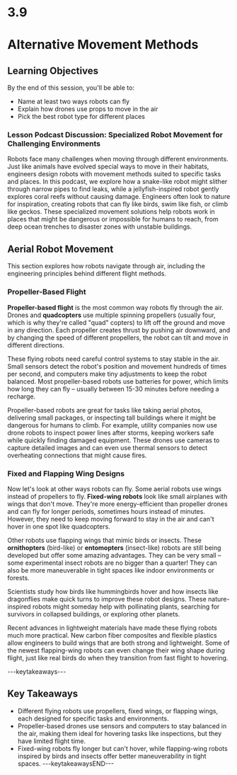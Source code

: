 # 3.9
# **Alternative Movement Methods**

## **Learning Objectives**

By the end of this session, you'll be able to:
- Name at least two ways robots can fly
- Explain how drones use props to move in the air
- Pick the best robot type for different places

### **Lesson Podcast Discussion: Specialized Robot Movement for Challenging Environments**
Robots face many challenges when moving through different environments. Just like animals have evolved special ways to move in their habitats, engineers design robots with movement methods suited to specific tasks and places. In this podcast, we explore how a snake-like robot might slither through narrow pipes to find leaks, while a jellyfish-inspired robot gently explores coral reefs without causing damage. Engineers often look to nature for inspiration, creating robots that can fly like birds, swim like fish, or climb like geckos. These specialized movement solutions help robots work in places that might be dangerous or impossible for humans to reach, from deep ocean trenches to disaster zones with unstable buildings.

## **Aerial Robot Movement**

This section explores how robots navigate through air, including the engineering principles behind different flight methods.

### **Propeller-Based Flight**

**Propeller-based flight** is the most common way robots fly through the air. Drones and **quadcopters** use multiple spinning propellers (usually four, which is why they're called "quad" copters) to lift off the ground and move in any direction. Each propeller creates thrust by pushing air downward, and by changing the speed of different propellers, the robot can tilt and move in different directions.

These flying robots need careful control systems to stay stable in the air. Small sensors detect the robot's position and movement hundreds of times per second, and computers make tiny adjustments to keep the robot balanced. Most propeller-based robots use batteries for power, which limits how long they can fly – usually between 15-30 minutes before needing a recharge.

Propeller-based robots are great for tasks like taking aerial photos, delivering small packages, or inspecting tall buildings where it might be dangerous for humans to climb. For example, utility companies now use drone robots to inspect power lines after storms, keeping workers safe while quickly finding damaged equipment. These drones use cameras to capture detailed images and can even use thermal sensors to detect overheating connections that might cause fires.

### **Fixed and Flapping Wing Designs**

Now let's look at other ways robots can fly. Some aerial robots use wings instead of propellers to fly. **Fixed-wing robots** look like small airplanes with wings that don't move. They're more energy-efficient than propeller drones and can fly for longer periods, sometimes hours instead of minutes. However, they need to keep moving forward to stay in the air and can't hover in one spot like quadcopters.

Other robots use flapping wings that mimic birds or insects. These **ornithopters** (bird-like) or **entomopters** (insect-like) robots are still being developed but offer some amazing advantages. They can be very small – some experimental insect robots are no bigger than a quarter! They can also be more maneuverable in tight spaces like indoor environments or forests.

Scientists study how birds like hummingbirds hover and how insects like dragonflies make quick turns to improve these robot designs. These nature-inspired robots might someday help with pollinating plants, searching for survivors in collapsed buildings, or exploring other planets.

Recent advances in lightweight materials have made these flying robots much more practical. New carbon fiber composites and flexible plastics allow engineers to build wings that are both strong and lightweight. Some of the newest flapping-wing robots can even change their wing shape during flight, just like real birds do when they transition from fast flight to hovering.

---keytakeaways---
## **Key Takeaways**
- Different flying robots use propellers, fixed wings, or flapping wings, each designed for specific tasks and environments.
- Propeller-based drones use sensors and computers to stay balanced in the air, making them ideal for hovering tasks like inspections, but they have limited flight time.
- Fixed-wing robots fly longer but can't hover, while flapping-wing robots inspired by birds and insects offer better maneuverability in tight spaces.
---keytakeawaysEND---